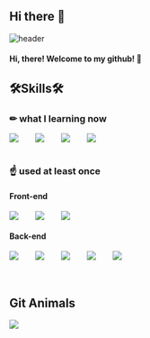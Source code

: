 ## Hi there 👋

![header](https://capsule-render.vercel.app/api?type=Cylinder&text=sngbmYu&color=000000&fontColor=ffffff&animation=fadeIn)
#### Hi, there! Welcome to my github! 🙌

## 🛠Skills🛠

### ✏ what I learning now
<div style="display:flex;gap:30px;flex-wrap:wrap;">
  <img src="https://img.shields.io/badge/JS-F7DF1E?style=for-the-badge&logo=javascript&logoColor=black">
  <img src="https://img.shields.io/badge/NODE.js-339933?style=for-the-badge&logo=node.js&logoColor=white">
  <img src="https://img.shields.io/badge/Express-000000?style=for-the-badge&logo=express&logoColor=white">
  <img src="https://img.shields.io/badge/React-61DAFB?style=for-the-badge&logo=react&logoColor=black">
</div>

<br />

### ☝ used at least once

#### Front-end
<div style="display:flex;gap:30px;flex-wrap:wrap;">
  <img src="https://img.shields.io/badge/HTML-E34F26?style=for-the-badge&logo=html5&logoColor=white">
  <img src="https://img.shields.io/badge/CSS-1572B6?style=for-the-badge&logo=css3&logoColor=white">
  <img src="https://img.shields.io/badge/JQuery-0769AD?style=for-the-badge&logo=jquery&logoColor=white">
</div>

#### Back-end
<div style="display:flex;gap:30px;flex-wrap:wrap;">
  <img src="https://img.shields.io/badge/Java-007396?style=for-the-badge&logo=openjdk&logoColor=white">
  <img src="https://img.shields.io/badge/Spring-3DDC84?style=for-the-badge&logo=spring&logoColor=white">
  <img src="https://img.shields.io/badge/Spring Boot-3DDC84?style=for-the-badge&logo=springboot&logoColor=white">
  <img src="https://img.shields.io/badge/MySQL-4479A1?style=for-the-badge&logo=mysql&logoColor=white">
  <img src="https://img.shields.io/badge/ORACLE-F80000?style=for-the-badge&logo=Oracle&logoColor=white">
</div>
<br />
<br />

## Git Animals
<a href="https://github.com/devxb/gitanimals">
  <img src="https://render.gitanimals.org/farms/sngbmYu"/>
</a>

